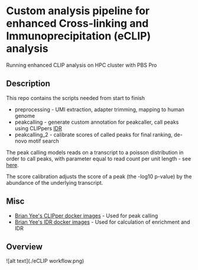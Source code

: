 # Custom analysis pipeline for enhanced Cross-linking and Immunoprecipitation (eCLIP) analysis

Running enhanced CLIP analysis on HPC cluster with PBS Pro

## Description

This repo contains the scripts needed from start to finish

* preprocessing - UMI extraction, adapter trimming, mapping to human genome
* peakcalling - generate custom annotation for peakcaller, call peaks using CLIPpers [IDR](https://www.encodeproject.org/pipelines/ENCPL357ADL/)
* peakcalling_2 - calibrate scores of called peaks for final ranking, de-novo motif search

The peak calling models reads on a transcript to a poisson distribution in order to call peaks, with parameter equal to read count per unit length - see [here](https://github.com/YeoLab/clipper/blob/master/clipper/src/call_peak.py). 

The score calibration adjusts the score of a peak (the -log10 p-value) by the abundance of the underlying transcript. 

## Misc

* [Brian Yee's CLIPper docker images](https://hub.docker.com/r/brianyee/clipper/) - Used for peak calling
* [Brian Yee's IDR docker images](https://hub.docker.com/r/brianyee/merge_peaks/) - Used for calculation of enrichment and IDR

## Overview

![alt text](./eCLIP workflow.png)

